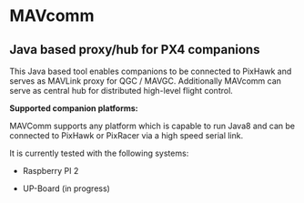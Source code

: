 # MAVcomm

## Java based proxy/hub for PX4 companions

This Java based tool enables companions to be connected to PixHawk and serves as MAVLink proxy for QGC / MAVGC. Additionally MAVcomm can serve as central hub for distributed high-level flight control. 

**Supported companion platforms:**

MAVComm supports any platform which is capable to run Java8 and can be connected to PixHawk or PixRacer via a high speed serial link. 

It is currently tested with the following systems:

- Raspberry PI 2

- UP-Board (in progress)
